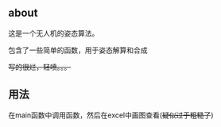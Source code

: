 ## about

这是一个无人机的姿态算法。

包含了一些简单的函数，用于姿态解算和合成

~~写的很烂，轻喷。。。~~

## 用法


在main函数中调用函数，然后在excel中画图查看(~~疑似过于粗糙了~~)
